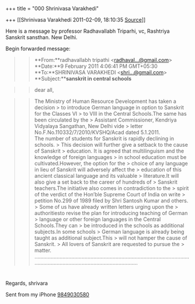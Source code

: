 +++
title = "000 Shrinivasa Varakhedi"

+++
[[Shrinivasa Varakhedi	2011-02-09, 18:10:35 [Source](https://groups.google.com/g/bvparishat/c/gGMqQufloiA)]]



  

Here is a message by professor Radhavallabh Triparhi, vc, Rashtriya Sanskrit sansthan. New Delhi.

  

Begin forwarded message:  
  

> 
> > **From:**radhavallabh tripathi \<[]()[radhaval...@gmail.com]()\>  
> **Date:**9 February 2011 4:06:41 PM GMT+05:30  
> **To:**SHRINIVASA VARAKHEDI \<[]()[shri...@gmail.com]()\>  
> **Subject:****sanskrit in central schools**  
>   
> > 

> 
> > dear all,  
> > 

  

> 
> > The Ministry of Human Resource Development has taken a decision > to introduce German language in option to Sanskrit for the Classes VI > to VIII in the Central Schools.The same has been circulated by the > Assistant Commissioner, Kendriya Vidyalaya Sangathan, New Delhi vide > letter No.F.No.110332/7/2010/KVSHQ/Acad dated 5.1.2011.  
> > The number of students for Sanskrit is rapidly declining in schools. > This decision will further give a setback to the cause of Sanskrit > education.
> > It is agreed that multilinguism and the knowledge of foreign languages > in school education must be cultivated.However, the option for the > choice of any language in lieu of Sanskrit will adversely affect the > education of this ancient classical language and its valuable > literature.It will also give a set back to the career of hundreds of > Sanskrit teachers.The initiative also comes in contradiction to the > spirit of the verdict of the Hon’ble Supreme Court of India on write > petition No.299 of 1989 filed by Shri Santosh Kumar and others. >
>  Some of us have already written letters urging upon the > authoritiesto revise the plan for introducing teaching of German > language or other foreign languages in the Central Schools.They can > be introduced in the schools as additional subjects.In some schools > German language is already being taught as additional subject.This > will not hamper the cause of Sanskrit. >
> All lovers of Sanskrit are requested to pursue the > matter.  
> > ...............................................................................................................................................................................  
> > #                                         
> > 

Regards, shrivara

Sent from my iPhone [9849030580](tel:(984)%20903-0580)

  

